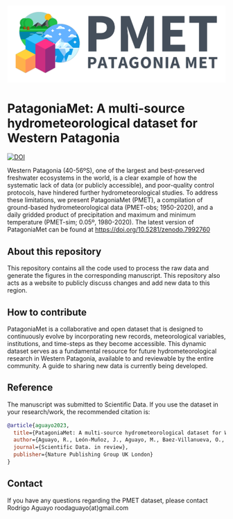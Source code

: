 ![](pmet_logo.png)

# PatagoniaMet: A multi-source hydrometeorological dataset for Western Patagonia

[![DOI](https://zenodo.org/badge/360892253.svg)](https://zenodo.org/badge/latestdoi/360892253)

Western Patagonia (40-56ºS), one of the largest and best-preserved freshwater ecosystems in the world, is a clear example of how the systematic lack of data (or publicly accessible), and poor-quality control protocols, have hindered further hydrometeorological studies. To address these limitations, we present PatagoniaMet (PMET), a compilation of ground-based hydrometeorological data (PMET-obs; 1950-2020), and a daily gridded product of precipitation and maximum and minimum temperature (PMET-sim; 0.05º, 1980-2020). The latest version of PatagoniaMet can be found at <https://doi.org/10.5281/zenodo.7992760>

## About this repository

This repository contains all the code used to process the raw data and generate the figures in the corresponding manuscript. This repository also acts as a website to publicly discuss changes and add new data to this region.

## How to contribute

PatagoniaMet is a collaborative and open dataset that is designed to continuously evolve by incorporating new records, meteorological variables, institutions, and time-steps as they become accessible. This dynamic dataset serves as a fundamental resource for future hydrometeorological research in Western Patagonia, available to and reviewable by the entire community. A guide to sharing new data is currently being developed.

## Reference

The manuscript was submitted to Scientific Data. If you use the dataset in your research/work, the recommended citation is:

``` bib
@article{aguayo2023,
  title={PatagoniaMet: A multi-source hydrometeorological dataset for Western Patagonia},
  author={Aguayo, R., León-Muñoz, J., Aguayo, M., Baez-Villanueva, O., Fernandez, A. Zambrano-Bigiarini, M., and Jacques-Coper, M.},
  journal={Scientific Data. in review},
  publisher={Nature Publishing Group UK London}
}
```

## Contact

If you have any questions regarding the PMET dataset, please contact Rodrigo Aguayo roodaguayo(at)gmail.com
